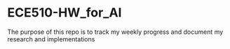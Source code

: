 # ECE510-HW_for_AI
The purpose of this repo is to track my weekly progress and document my research and implementations
